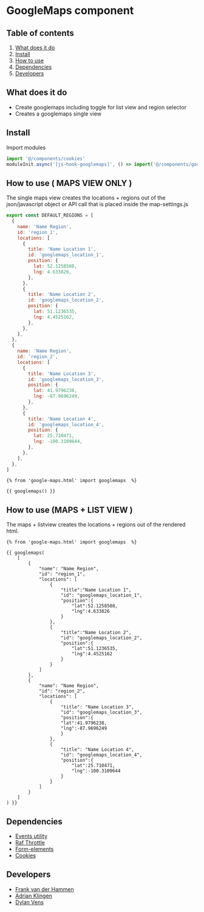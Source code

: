 # GoogleMaps component

## Table of contents

1. [What does it do](#markdown-header-what-does-it-do)
2. [Install](#markdown-header-install)
3. [How to use](#markdown-header-how-to-use)
4. [Dependencies](#markdown-header-dependencies)
5. [Developers](#markdown-header-developers)

## What does it do

- Create googlemaps including toggle for list view and region selector
- Creates a googlemaps single view

## Install

Import modules

```javascript
import '@/components/cookies'
moduleInit.async('[js-hook-googlemaps]', () => import('@/components/google-maps'))
```

## How to use ( MAPS VIEW ONLY )

The single maps view creates the locations + regions out of the json/javascript object or API call that is placed inside the map-settings.js

```javascript
export const DEFAULT_REGIONS = [
  {
    name: 'Name Region',
    id: 'region_1',
    locations: [
      {
        title: 'Name Location 1',
        id: 'googlemaps_location_1',
        position: {
          lat: 52.1258508,
          lng: 4.633826,
        },
      },
      {
        title: 'Name Location 2',
        id: 'googlemaps_location_2',
        position: {
          lat: 51.1236535,
          lng: 4.4525162,
        },
      },
    ],
  },
  {
    name: 'Name Region',
    id: 'region_2',
    locations: [
      {
        title: 'Name Location 3',
        id: 'googlemaps_location_3',
        position: {
          lat: 41.9796238,
          lng: -87.9696249,
        },
      },
      {
        title: 'Name Location 4',
        id: 'googlemaps_location_4',
        position: {
          lat: 25.710471,
          lng: -100.3109644,
        },
      },
    ],
  },
]
```

```htmlmixed
{% from 'google-maps.html' import googlemaps  %}

{{ googlemaps() }}
```

## How to use (MAPS + LIST VIEW )

The maps + listview creates the locations + regions out of the rendered html.

```htmlmixed
{% from 'google-maps.html' import googlemaps  %}

{{ googlemaps(
    [
        {
            "name": "Name Region",
            "id": "region_1",
            "locations": [
                {
                    "title":"Name Location 1",
                    "id": "googlemaps_location_1",
                    "position":{
                        "lat":52.1258508,
                        "lng":4.633826
                    }
                },
                {
                    "title":"Name Location 2",
                    "id": "googlemaps_location_2",
                    "position":{
                        "lat":51.1236535,
                        "lng":4.4525162
                    }
                }
            ]
        },
        {
            "name": "Name Region",
            "id": "region_2",
            "locations": [
                {
                    "title": "Name Location 3",
                    "id": "googlemaps_location_3",
                    "position":{
                    "lat":41.9796238,
                    "lng":-87.9696249
                    }
                },
                {
                    "title": "Name Location 4",
                    "id": "googlemaps_location_4",
                    "position":{
                        "lat":25.710471,
                        "lng":-100.3109644
                    }
                }
            ]
        }
    ]
) }}

```

## Dependencies

- [Events utility](/utilities/events/)
- [Raf Throttle](/utilities/raf-throttle/)
- [Form-elements](./form-elements/)
- [Cookies](./cookies/)

## Developers

- [Frank van der Hammen](mailto:frank.vanderhammen@deptagency.com)
- [Adrian Klingen](mailto:adrian@deptagency.com)
- [Dylan Vens](mailto:dylan.vens@deptagency.com)
